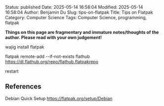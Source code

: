 Status: published
Date: 2025-05-14 16:58:04
Modified: 2025-05-14 16:58:04
Author: Benjamin Du
Slug: tips-on-flatpak
Title: Tips on Flatpak
Category: Computer Science
Tags: Computer Science, programming, flatpak

**Things on this page are fragmentary and immature notes/thoughts of the author. Please read with your own judgement!**

wajig install flatpak

flatpak remote-add --if-not-exists flathub https://dl.flathub.org/repo/flathub.flatpakrepo

restart 

## References

Debian Quick Setup
https://flatpak.org/setup/Debian
